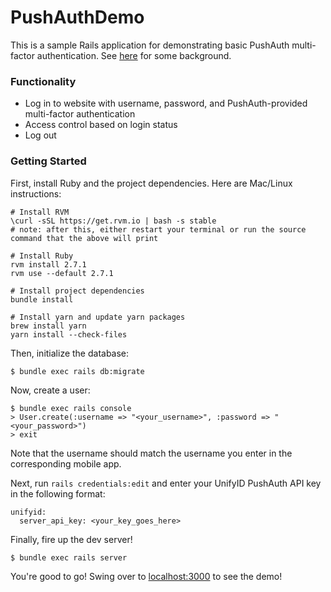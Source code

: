 # PushAuthDemo

This is a sample Rails application for demonstrating basic PushAuth multi-factor authentication.
See [here](https://blog.unify.id/2020/07/17/the-power-of-pushauth/) for some background.

### Functionality

- Log in to website with username, password, and PushAuth-provided multi-factor authentication
- Access control based on login status
- Log out


### Getting Started

First, install Ruby and the project dependencies.
Here are Mac/Linux instructions:

```
# Install RVM
\curl -sSL https://get.rvm.io | bash -s stable
# note: after this, either restart your terminal or run the source command that the above will print

# Install Ruby
rvm install 2.7.1
rvm use --default 2.7.1

# Install project dependencies
bundle install

# Install yarn and update yarn packages
brew install yarn
yarn install --check-files
```

Then, initialize the database:

```
$ bundle exec rails db:migrate
```

Now, create a user:

```
$ bundle exec rails console
> User.create(:username => "<your_username>", :password => "<your_password>")
> exit
```

Note that the username should match the username you enter in the corresponding mobile app.

Next, run `rails credentials:edit` and enter your UnifyID PushAuth API key in the following format:

```
unifyid:
  server_api_key: <your_key_goes_here>
```

Finally, fire up the dev server!

```
$ bundle exec rails server
```

You're good to go! Swing over to [localhost:3000](http://localhost:3000/) to see the demo!
